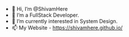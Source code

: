 - 👋 Hi, I’m @ShivamHere
- 👀 I’m a FullStack Developer.
- 🌱 I’m currently interested in System Design.
- 📫 My Website - https://shivamhere.github.io/
<!---
ShivamHere/ShivamHere is a ✨ special ✨ repository because its `README.md` (this file) appears on your GitHub profile.
You can click the Preview link to take a look at your changes.
--->
